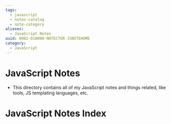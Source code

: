 ```yaml
---
tags:
  - javascript
  - notes-catalog
  - note-category
aliases:
  - JavaScript Notes
uuid: 0002-010000-NOTECTGR-JSNOTEHOME
category:
  - JavaScript
---
```

# JavaScript Notes
- This directory contains all of my JavaScript notes and things related, like tools, JS templating languages, etc.

# JavaScript Notes Index
